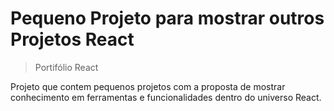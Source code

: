 # Pequeno Projeto para mostrar outros Projetos React

>Portifólio React

Projeto que contem pequenos projetos com a proposta de mostrar conhecimento em ferramentas e funcionalidades dentro do universo React.